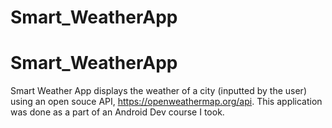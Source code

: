 # Smart_WeatherApp
# Smart_WeatherApp

Smart Weather App displays the weather of a city (inputted by the user) using an open souce API, https://openweathermap.org/api.
This application was done as a part of an Android Dev course I took.
